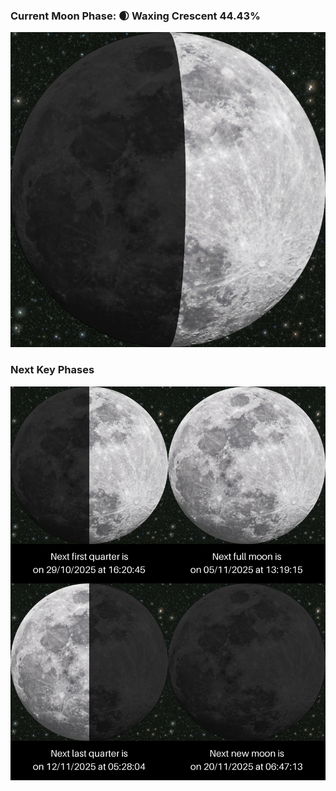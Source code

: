 ### Current Moon Phase: 🌒 Waxing Crescent 44.43%
![Moon Phase](moonphase.png)
### Next Key Phases
![Gallery](gallery.png)